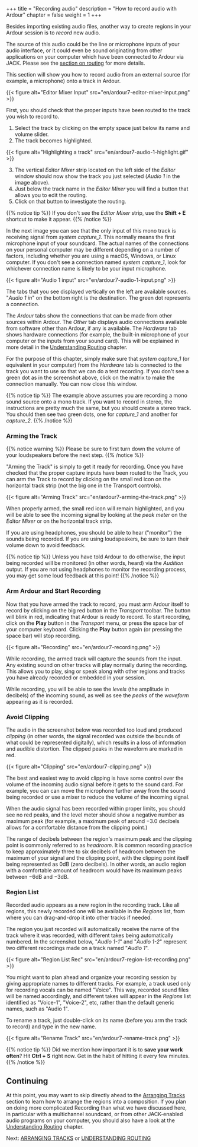 +++
title = "Recording audio"
description = "How to record audio with Ardour"
chapter = false
weight = 1
+++

Besides importing existing audio files, another way to create regions in your
Ardour session is to *record* new audio.

The source of this audio could be the line or microphone inputs of your audio 
interface, or it could even be sound originating from other applications on
your computer which have been connected to Ardour via JACK. Please see the
[section on routing](../understanding-routing/) for more details.

This section will show you how to record audio from an external source (for
example, a microphone) onto a track in Ardour.

{{< figure alt="Editor Mixer Input" src="en/ardour7-editor-mixer-input.png" >}} 

First, you should check that the proper inputs have been routed to the
track you wish to record to.

1. Select the track by clicking on the empty space just below its name and
volume slider.
2. The track becomes highlighted.

{{< figure alt="Highlighting a track" src="en/ardour7-audio-1-highlight.gif" >}}

3. The vertical _Editor Mixer_ strip located on the left side of the _Editor_
window should now show the track you just selected (*Audio 1* in the image
above).
4. Just below the track name in the _Editor Mixer_ you will find a button that
allows you to edit the routing.
5. Click on that button to investigate the routing.

{{% notice tip %}}
If you don't see the _Editor Mixer_ strip, use the **Shift + E** shortcut to
make it appear.
{{% /notice %}}

In the next image you can see that the only input of this mono track is
receiving signal from *system capture_1*. This normally means the first
microphone input of your soundcard. The actual names of the connections on your
personal computer may be different depending on a number of factors, including
whether you are using a macOS, Windows, or Linux computer. If you don't see a
connection named *system capture_1*, look for whichever connection name is
likely to be your input microphone. 

{{< figure alt="Audio 1 input" src="en/ardour7-audio-1-input.png" >}} 

The tabs that you see displayed vertically on the left are available
sources. "*Audio 1 in*" on the bottom right is the
destination. The green dot represents a connection.

The _Ardour_ tabs show the connections that can be made from other sources
within Ardour. The _Other_ tab displays audio connections available from
software other than Ardour, if any is available. The _Hardware_ tab shows
hardware connections (for example, the built-in microphone of your computer or
the inputs from your sound card). This will be explained in more detail in the
[Understanding Routing](../understanding-routing/) chapter.

For the purpose of this chapter, simply make sure that _system capture_1_ (or
equivalent in your computer) from the _Hardware_ tab is connected to the track
you want to use so that we can do a test recording. If you don't see a green dot
as in the screenshot above, click on the matrix to make the connection manually.
You can now close this window.

{{% notice tip %}}
The example above assumes you are recording a mono sound source onto a mono
track. If you want to record in stereo, the instructions are pretty much the
same, but you should create a stereo track. You should then see two green dots,
one for _capture_1_ and another for _capture_2_.
{{% /notice %}}

### Arming the Track

{{% notice warning %}}
Please be sure to first turn down the volume of your loudspeakers before the
next step.
{{% /notice %}}

"Arming the Track" is simply to get it ready for recording. Once you have
checked that the proper capture inputs have been routed to the Track, you can
arm the Track to record by clicking on the small red icon on the horizontal
track strip (not the big one in the Transport controls).

{{< figure alt="Arming Track" src="en/ardour7-arming-the-track.png" >}} 

When properly armed, the small red icon will remain highlighted, and you will be
able to see the incoming signal by looking at the _peak meter_ on the _Editor
Mixer_ or on the horizontal track strip.

If you are using headphones, you should be able to hear ("monitor") the sounds
being recorded. If you are using loudspeakers, be sure to turn their volume down
to avoid feedback.

{{% notice tip %}}
Unless you have told Ardour to do otherwise, the input being recorded will be
monitored (in other words, heard) via the _Audition_ output. If you are not
using headphones to monitor the recording process, you may get some loud
feedback at this point!
{{% /notice %}}

### Arm Ardour and Start Recording

Now that you have armed the track to record, you must arm Ardour itself to
record by clicking on the big red button in the _Transport_ toolbar. The button
will blink in red, indicating that Ardour is ready to record. To start
recording, click on the **Play** button in the _Transport_ menu, or press the
space bar of your computer keyboard. Clicking the **Play** button again (or
pressing the space bar) will stop recording.

{{< figure alt="Recording" src="en/ardour7-recording.png" >}} 

While recording, the armed track will capture the sounds from the input. Any
existing sound on other tracks will play normally during the recording. This
allows you to play, sing or speak along with other regions and tracks you have
already recorded or embedded in your session.

While recording, you will be able to see the _levels_ (the amplitude in
decibels) of the incoming sound, as well as see the _peaks_ of the _waveform_
appearing as it is recorded.

### Avoid Clipping

The audio in the screenshot below was recorded too loud and produced _clipping_
(in other words, the signal recorded was outside the bounds of what could be
represented digitally), which results in a loss of information and audible
distortion. The clipped peaks in the waveform are marked in red.

{{< figure alt="Clipping" src="en/ardour7-clipping.png" >}} 

The best and easiest way to avoid clipping is have some control over the volume
of the incoming audio signal before it gets to the sound card. For example, you
can can move the microphone further away from the sound being recorded or use a
mixer to reduce the volume of the incoming signal. 

When the audio signal has been recorded within proper limits, you should see no
red peaks, and the level meter should show a negative number as maximum peak
(for example, a maximum peak of around −3.0 decibels allows for a comfortable
distance from the clipping point.)

The range of decibels between the region's maximum peak and the clipping point
is commonly referred to as _headroom_. It is common recording practice to keep
approximately three to six decibels of headroom between the maximum of your
signal and the clipping point, with the clipping point itself being represented
as 0dB (zero decibels). In other words, an audio region with a comfortable
amount of headroom would have its maximum peaks between −6dB and −3dB.

### Region List

Recorded audio appears as a new region in the recording track. Like all regions,
this newly recorded one will be available in the _Regions_ list, from where you
can drag-and-drop it into other tracks if needed.

The region you just recorded will automatically receive the name of the track
where it was recorded, with different takes being automatically numbered. In the
screenshot below, "*Audio 1-1*" and "*Audio 1-2*" represent two different
recordings made on a track named "*Audio 1*". 

{{< figure alt="Region List Rec" src="en/ardour7-region-list-recording.png" >}}

You might want to plan ahead and organize your recording session by giving
appropriate names to different tracks. For example, a track used only for
recording vocals can be named "Voice". This way, recorded sound files will be
named accordingly, and different takes will appear in the _Regions_ list
identified as "Voice-1", "Voice-2", etc, rather than the default generic names,
such as "Audio 1".

To rename a track, just double-click on its name (before you arm the track to
record) and type in the new name.

{{< figure alt="Rename Track" src="en/ardour7-rename-track.png" >}} 

{{% notice tip %}}
Did we mention how important it is to **save your work often**? Hit **Ctrl + S**
right now. Get in the habit of hitting it every few minutes.
{{% /notice %}}

Continuing
----------

At this point, you may want to skip directly ahead to the [Arranging
Tracks](../../editing-sessions/arranging-tracks/) section to learn how to
arrange the regions into a composition. If you plan on doing more complicated
Recording than what we have discussed here, in particular with a multichannel
soundcard, or from other JACK-enabled audio programs on your computer, you
should also have a look at the [Understanding
Routing](../understanding-routing) chapter.

Next: [ARRANGING TRACKS](../../editing-sessions/arranging-tracks/) or
[UNDERSTANDING ROUTING](../understanding-routing)
